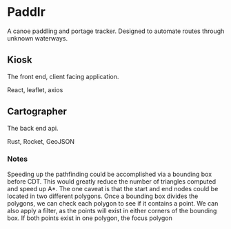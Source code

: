 # Paddlr

A canoe paddling and portage tracker. Designed to automate routes through unknown waterways.

## Kiosk

The front end, client facing application.

React, leaflet, axios

## Cartographer

The back end api.

Rust, Rocket, GeoJSON

### Notes
Speeding up the pathfinding could be accomplished via a bounding box before CDT. This would greatly reduce the number of triangles computed and speed up A*.
The one caveat is that the start and end nodes could be located in two different polygons.
Once a bounding box divides the polygons, we can check each polygon to see if it contains a point. We can also apply a filter, as the points will exist in either corners of the bounding box.
If both points exist in one polygon, the focus polygon